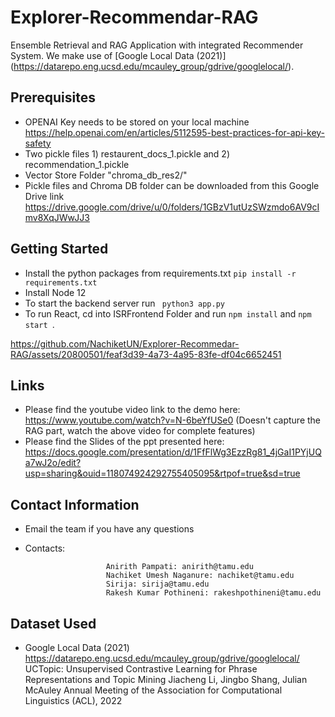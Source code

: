 # Explorer-Recommendar-RAG
Ensemble Retrieval and RAG Application with integrated Recommender System. We make use of [Google Local Data (2021)] (https://datarepo.eng.ucsd.edu/mcauley_group/gdrive/googlelocal/).

## Prerequisites
* OPENAI Key needs to be stored on your local machine https://help.openai.com/en/articles/5112595-best-practices-for-api-key-safety
* Two pickle files 1) restaurent_docs_1.pickle and 2) recommendation_1.pickle
* Vector Store Folder "chroma_db_res2/"
* Pickle files and Chroma DB folder can be downloaded from this Google Drive link https://drive.google.com/drive/u/0/folders/1GBzV1utUzSWzmdo6AV9cImv8XqJWwJJ3



## Getting Started
* Install the python packages from requirements.txt ```pip install -r requirements.txt```
* Install Node 12
* To start the backend server run ``` python3 app.py```
* To run React, cd into ISRFrontend Folder and run ```npm install``` and ```npm start ```.

https://github.com/NachiketUN/Explorer-Recommedar-RAG/assets/20800501/feaf3d39-4a73-4a95-83fe-df04c6652451



## Links

* Please find the youtube video link to the demo here: https://www.youtube.com/watch?v=N-6beYfUSe0 (Doesn't capture the RAG part, watch the above video for complete features)
* Please find the Slides of the ppt presented here: https://docs.google.com/presentation/d/1FfFlWg3EzzRg81_4jGaI1PYjUQa7wJ2o/edit?usp=sharing&ouid=118074924292755405095&rtpof=true&sd=true

## Contact Information

* Email the team if you have any questions

- Contacts:
                
                        Anirith Pampati: anirith@tamu.edu 
                        Nachiket Umesh Naganure: nachiket@tamu.edu
                        Sirija: sirija@tamu.edu 
                        Rakesh Kumar Pothineni: rakeshpothineni@tamu.edu


## Dataset Used
* Google Local Data (2021) https://datarepo.eng.ucsd.edu/mcauley_group/gdrive/googlelocal/
UCTopic: Unsupervised Contrastive Learning for Phrase Representations and Topic Mining
Jiacheng Li, Jingbo Shang, Julian McAuley
Annual Meeting of the Association for Computational Linguistics (ACL), 2022

